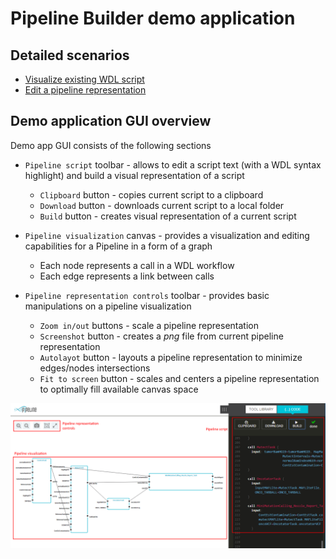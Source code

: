 # Pipeline Builder demo application

## Detailed scenarios

* [Visualize existing WDL script](demo-app-build-wdl.md)
* [Edit a pipeline representation](demo-app-edit-visual.md)

## Demo application GUI overview

Demo app GUI consists of the following sections

* `Pipeline script` toolbar - allows to edit a script text (with a WDL syntax highlight) and build a visual representation of a script
    * `Clipboard` button - copies current script to a clipboard
    * `Download` button - downloads current script to a local folder
    * `Build` button - creates visual representation of a current script

* `Pipeline visualization` canvas - provides a visualization and editing capabilities for a Pipeline in a form of a graph
    * Each node represents a call in a WDL workflow
    * Each edge represents a link between calls

* `Pipeline representation controls` toolbar - provides basic manipulations on a pipeline visualization
    * `Zoom in/out` buttons - scale a pipeline representation
    * `Screenshot` button - creates a *png* file from current pipeline representation
    * `Autolayot` button - layouts a pipeline representation to minimize edges/nodes intersections
    * `Fit to screen` button - scales and centers a pipeline representation to optimally fill available canvas space

![general-view](images/pb-manual-gui-sections.png)
